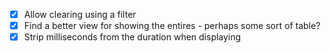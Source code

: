 - [x] Allow clearing using a filter
- [x] Find a better view for showing the entires - perhaps some sort of table?
- [x] Strip milliseconds from the duration when displaying